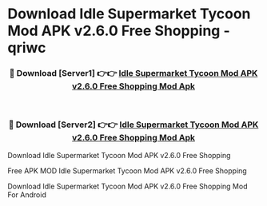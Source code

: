 # Download Idle Supermarket Tycoon Mod APK v2.6.0 Free Shopping - qriwc



<div align="center">
<h3>🔴 Download [Server1] 👉👉 <a href="https://momento.my/?title=Idle_Supermarket_Tycoon_Mod_APK_v2.6.0_Free_Shopping">Idle Supermarket Tycoon Mod APK v2.6.0 Free Shopping Mod Apk</a></h3><br>

<h3>🔴 Download [Server2] 👉👉 <a href="https://momento.my/?title=Idle_Supermarket_Tycoon_Mod_APK_v2.6.0_Free_Shopping">Idle Supermarket Tycoon Mod APK v2.6.0 Free Shopping Mod Apk</a></h3>
</div>



Download Idle Supermarket Tycoon Mod APK v2.6.0 Free Shopping 

Free APK MOD Idle Supermarket Tycoon Mod APK v2.6.0 Free Shopping 

Download Idle Supermarket Tycoon Mod APK v2.6.0 Free Shopping Mod For Android
